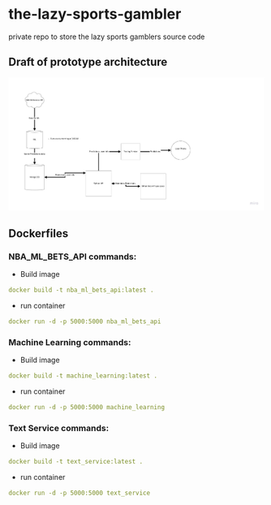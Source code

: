 # the-lazy-sports-gambler

private repo to store the lazy sports gamblers source code 


## Draft of prototype architecture 

![Architecture Map](./Docs/Images/TheLazyGambler.jpg)
## Dockerfiles 
### NBA_ML_BETS_API commands:
* Build image
```yaml
docker build -t nba_ml_bets_api:latest .
```
* run container
```yaml
docker run -d -p 5000:5000 nba_ml_bets_api
```
### Machine Learning commands:
* Build image
```yaml
docker build -t machine_learning:latest .
```
* run container
```yaml
docker run -d -p 5000:5000 machine_learning
```
### Text Service commands:
* Build image
```yaml
docker build -t text_service:latest .
```
* run container
```yaml
docker run -d -p 5000:5000 text_service
```
